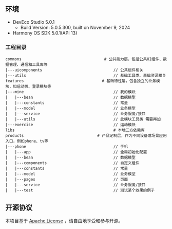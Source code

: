 ## 环境
- DevEco Studio 5.0.1 
    - Build Version: 5.0.5.300, built on November 9, 2024
- Harmony OS SDK 5.0.1(API 13)

### 工程目录

   ```
   commons                                    # 公共能力层，包括公共UI组件、数据管理、通信和工具库等
   |---uicomponents                               // 公共组件相关
   |---utils                                      // 基础工具类、基础资源相关 
   features                                  # 基础特性层，包含独立的业务模块，如启动页、登录模块等   
   |---mine                                       // 我的模块
   |   |---bean                                   // 数据模型
   |   |---constants                              // 常量
   |   |---model                                  // 业务模型
   |   |---service                                // 业务服务/接口
   |   |---utils                                  // 此模块工具类 需要再加    
   |---exercise                                   // 运动模块
   libs                                           # 本地三方依赖库
   products                                # 产品定制层，作为不同设备或场景应用入口，例如phone、tv等
   |---phone                                      // 手机
   |   |---app                                    // 全局初始化配置
   |   |---bean                                   // 数据模型
   |   |---components                             // 自定义组件 
   |   |---constants                              // 常量
   |   |---model                                  // 业务模型
   |   |---pages                                  // 页面 
   |   |---service                                // 业务服务/接口
   |   |---test                                   // 测试某个效果的例子
   ```



## 开源协议

本项目基于 [Apache License](https://gitee.com/jiaojiaoone/explore-harmony-next/blob/master/LICENSE.txt) ，请自由地享受和参与开源。

